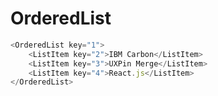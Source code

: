 # OrderedList

```javascript
<OrderedList key="1">
    <ListItem key="2">IBM Carbon</ListItem>
    <ListItem key="3">UXPin Merge</ListItem>
    <ListItem key="4">React.js</ListItem>
</OrderedList>
```